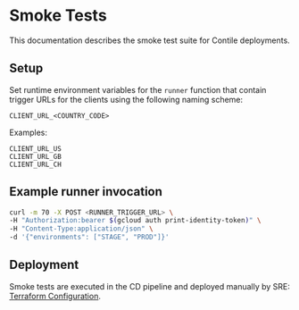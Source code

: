 # Smoke Tests

This documentation describes the smoke test suite for Contile deployments.

## Setup

Set runtime environment variables for the `runner` function that contain trigger
URLs for the clients using the following naming scheme:

`CLIENT_URL_<COUNTRY_CODE>`

Examples:
```
CLIENT_URL_US
CLIENT_URL_GB
CLIENT_URL_CH
```

## Example runner invocation

```bash
curl -m 70 -X POST <RUNNER_TRIGGER_URL> \
-H "Authorization:bearer $(gcloud auth print-identity-token)" \
-H "Content-Type:application/json" \
-d '{"environments": ["STAGE", "PROD"]}'
```

## Deployment

Smoke tests are executed in the CD pipeline and deployed manually by SRE: 
[Terraform Configuration][terraform].

[terraform]: https://github.com/mozilla-services/cloudops-infra/tree/master/projects/topsites/tf/modules/geolocation-smoke-tests